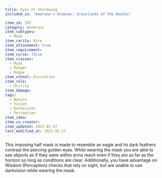```yaml
---
title: Eyes of Stormwing
included_in: "Amarune's Almanac: Grasslands of the Realms"

item_id: 292
category: Wondrous
item_subtypes: 
  - Mask
item_rarity: Rare
item_attunement: true
item_requirement: 
item_curse: false
item_classes: 
  - Monk
  - Ranger
  - Rogue
item_school: Divination
item_role: 
  - Utility
item_damage: 
tags:
  - Nature
  - Vision
  - Darkvision
  - Perception
item_idea: 
item_co_creator: 
item_updated: 2021-02-27
last_modified_at: 2021-02-27
---
```


This imposing half mask is made to resemble an eagle and its dark feathers contrast the piercing golden eyes. While wearing the mask you are able to see objects as if they were within arms reach even if they are as far as the horizon so long as conditions are clear. Additionally, you have advantage on Wisdom (Perception) checks that rely on sight, but are unable to use darkvision while wearing the mask.
